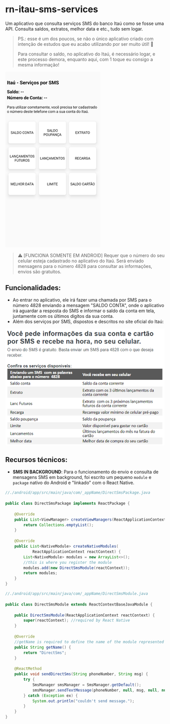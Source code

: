 # rn-itau-sms-services
Um aplicativo que consulta serviços SMS do banco Itaú como se fosse uma API. Consulta saldos, extratos, melhor data e etc., tudo sem logar.

> PS.: esse é um dos poucos, se não o único aplicativo criado com intenção de estudos que eu acabo utilizando por ser muito útil! 🤑
>
> Para consultar o saldo, no aplicativo do Itaú, é necessário logar, e este processo demora, enquanto aqui, com 1 toque eu consigo a mesma informação!

<img src="./.gitassets/scrsht-app.jpg" width="300" />

> ⚠️ [FUNCIONA SOMENTE EM ANDROID] Requer que o número do seu celular esteja cadastrado no aplicativo do Itaú. Será enviado mensagens para o número 4828 para consultar as informações, envios são gratuitos.

## Funcionalidades:

- Ao entrar no aplicativo, ele irá fazer uma chamada por SMS para o número 4828 enviando a mensagem "SALDO CONTA", onde o aplicativo irá aguardar a resposta do SMS e informar o saldo da conta em tela, juntamente com os últimos digítos da sua conta.
- Além dos serviços por SMS, dispostos e descritos no site oficial do Itaú:

<img src="./.gitassets/func-app.png" />

## Recursos técnicos:

- **SMS IN BACKGROUND**: Para o funcionamento do envio e consulta de mensagens SMS em background, foi escrito um pequeno `module` e `package` nativo do Android e "linkado" com o React Native.

```JAVA
//./android/app/src/main/java/com/_appName/DirectSmsPackage.java

public class DirectSmsPackage implements ReactPackage {
 
    @Override
    public List<ViewManager> createViewManagers(ReactApplicationContext reactContext) {
        return Collections.emptyList();
    }
 
    @Override
    public List<NativeModule> createNativeModules(
            ReactApplicationContext reactContext) {
        List<NativeModule> modules = new ArrayList<>();
        //this is where you register the module
        modules.add(new DirectSmsModule(reactContext));
        return modules;
    }
}
```

```JAVA
//./android/app/src/main/java/com/_appName/DirectSmsModule.java

public class DirectSmsModule extends ReactContextBaseJavaModule {
 
    public DirectSmsModule(ReactApplicationContext reactContext) {
        super(reactContext); //required by React Native
    }
 
    @Override
    //getName is required to define the name of the module represented in JavaScript
    public String getName() { 
        return "DirectSms";
    }
 
    @ReactMethod
    public void sendDirectSms(String phoneNumber, String msg) {
        try {      
            SmsManager smsManager = SmsManager.getDefault();
            smsManager.sendTextMessage(phoneNumber, null, msg, null, null);    
        } catch (Exception ex) {
            System.out.println("couldn't send message.");
        } 
    }
}
```
